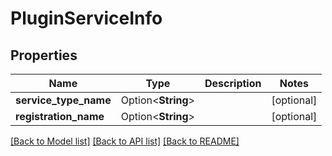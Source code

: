 # PluginServiceInfo

## Properties

Name | Type | Description | Notes
------------ | ------------- | ------------- | -------------
**service_type_name** | Option<**String**> |  | [optional]
**registration_name** | Option<**String**> |  | [optional]

[[Back to Model list]](../README.md#documentation-for-models) [[Back to API list]](../README.md#documentation-for-api-endpoints) [[Back to README]](../README.md)


